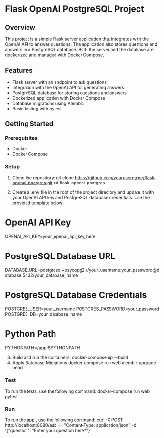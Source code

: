 # Flask OpenAI PostgreSQL Project

## Overview

This project is a simple Flask server application that integrates with the OpenAI API to answer questions. The application also stores questions and answers in a PostgreSQL database. Both the server and the database are dockerized and managed with Docker Compose.

## Features

- Flask server with an endpoint to ask questions
- Integration with the OpenAI API for generating answers
- PostgreSQL database for storing questions and answers
- Dockerized application with Docker Compose
- Database migrations using Alembic
- Basic testing with pytest

## Getting Started

### Prerequisites

- Docker
- Docker Compose

### Setup

1. Clone the repository:
   git clone https://github.com/yourusername/flask-openai-postgres.git
   cd flask-openai-postgres
   
2. Create a .env file in the root of the project directory and update it with your OpenAI API key and PostgreSQL database credentials. Use the provided template below:
# OpenAI API Key
OPENAI_API_KEY=your_openai_api_key_here

# PostgreSQL Database URL
DATABASE_URL=postgresql+psycopg2://your_username:your_password@database:5432/your_database_name

# PostgreSQL Database Credentials
POSTGRES_USER=your_username
POSTGRES_PASSWORD=your_password
POSTGRES_DB=your_database_name

# Python Path
PYTHONPATH=/app:$PYTHONPATH

3. Build and run the containers:
   docker-compose up --build
4. Apply Database Migrations
   docker-compose run web alembic upgrade head

### Test
To run the tests, use the following command:
docker-compose run web pytest

### Run
To run the app , use the following command:
curl -X POST http://localhost:8080/ask -H "Content-Type: application/json" -d '{"question": "Enter your question here?"}

